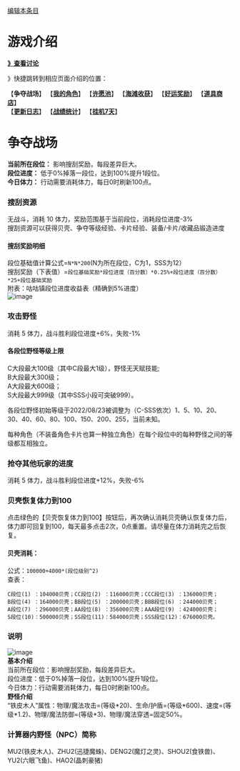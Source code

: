 [编辑本条目](https://github.com/GuguTown/Wiki/edit/main/function/争夺战场.md)
# 游戏介绍
[**》查看讨论**](#讨论)   

》快捷跳转到相应页面介绍的位置：   

【**争夺战场**】 【[**我的角色**](我的角色.md)】 【[**许愿池**](许愿池.md)】 【[**海滩收获**](海滩收获.md)】 【[**好运奖励**](好运奖励.md)】 【[**道具商店**](道具商店.md)】   
【[**更新日志**](更新日志.md)】 【[**战绩统计**](战绩统计.md)】 【[**挂机7天**](挂机7天.md)】   

# 争夺战场
**当前所在段位：** 影响搜刮奖励，每段差异巨大。   
**段位进度：** 低于0%掉落一段位，达到100%提升1段位。   
**今日体力：** 行动需要消耗体力，每日0时刷新100点。
### 搜刮资源
无战斗，消耗 10 体力，奖励范围基于当前段位，消耗段位进度-3%   
搜刮资源可以获得贝壳、争夺等级经验、卡片经验、装备/卡片/收藏品锻造进度
#### 搜刮奖励明细
段位基础值计算公式=`N*N*200`(N为所在段位，C为1，SSS为12）   
搜刮奖励（下表值）=`段位基础奖励*段位进度（百分数）*0.25%+段位进度（百分数）*25+段位基础奖励`   
附表：咕咕镇段位进度收益表（精确到5%进度）   
![image](https://user-images.githubusercontent.com/35645329/198130903-3862e904-9d71-4822-a0eb-45eaaca6fdab.png)
### 攻击野怪
消耗 5 体力，战斗胜利段位进度+6%，失败-1%   
#### 各段位野怪等级上限
C大段最大100级（其中C段最大1级），野怪无天赋技能;   
B大段最大300级；   
A大段最大600级；      
S大段最大999级（其中SSS小段可突破999）。

各段位野怪初始等级于2022/08/23被调整为（C-SSS依次）1、5、10、20、30、40、60、80、100、150、200、255，当前未知。

每种角色（不装备角色卡片也算一种独立角色）在每个段位中的每种野怪之间的等级都互相独立。   
### 抢夺其他玩家的进度
消耗 5 体力，战斗胜利段位进度+12%，失败-6%   
### 贝壳恢复体力到100
点击绿色的【贝壳恢复体力到100】按钮后，再次确认消耗贝壳确认恢复体力后，体力即可回复到100，每天最多点击2次，0点重置。请尽量在体力消耗完之后恢复。   
#### 贝壳消耗：
公式：`100000+4000*(段位级别^2)`   
查表：
```
C段位(1) ：104000贝壳；CC段位(2) ：116000贝壳；CCC段位(3) ：136000贝壳；   
B段位(4) ：164000贝壳；BB段位(5) ：200000贝壳；BBB段位(6) ：244000贝壳；   
A段位(7) ：296000贝壳；AA段位(8) ：356000贝壳；AAA段位(9) ：424000贝壳；   
S段位(10)：500000贝壳；SS段位(11)：584000贝壳；SSS段位(12)：676000贝壳。
```
### 说明
![image](https://user-images.githubusercontent.com/35645329/197395368-cb8358d8-7002-4c74-a638-8d59c3a28bdf.png)   
**基本介绍**   
当前所在段位：影响搜刮奖励，每段差异巨大。   
段位进度：低于0%掉落一段位，达到100%提升1段位。   
今日体力：行动需要消耗体力，每日0时刷新100点。   
**野怪介绍**   
“铁皮木人”属性：物理/魔法攻击=(等级\*20)、生命/护盾=(等级\*600)、速度=(等级\*1.2)、物理/魔法防御=(等级\*3)、物理/魔法穿透=固定50%。
### 计算器内野怪（NPC）简称
MU2(铁皮木人)、ZHU2(迅捷魔蛛)、DENG2(魔灯之灵)、SHOU2(食铁兽)、YU2(六眼飞鱼)、HAO2(晶刺豪猪)
